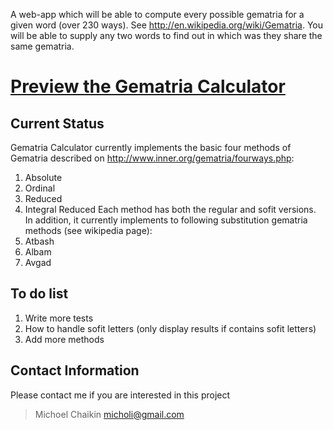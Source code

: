 A web-app which will be able to compute every possible gematria for a given word (over 230 ways). See http://en.wikipedia.org/wiki/Gematria.
You will be able to supply any two words to find out in which was they share the same gematria.

# [Preview the Gematria Calculator](http://gematriacalculator.appspot.com) #

## Current Status ##
Gematria Calculator currently implements the basic four methods of Gematria described on http://www.inner.org/gematria/fourways.php:
  1. Absolute
  1. Ordinal
  1. Reduced
  1. Integral Reduced
Each method has both the regular and sofit versions.
In addition, it currently implements to following substitution gematria methods (see wikipedia page):
  1. Atbash
  1. Albam
  1. Avgad

## To do list ##
  1. Write more tests
  1. How to handle sofit letters (only display results if contains sofit letters)
  1. Add more methods

## Contact Information ##
Please contact me if you are interested in this project
> Michoel Chaikin
> [micholi@gmail.com](mailto:micholi@gmail.com)